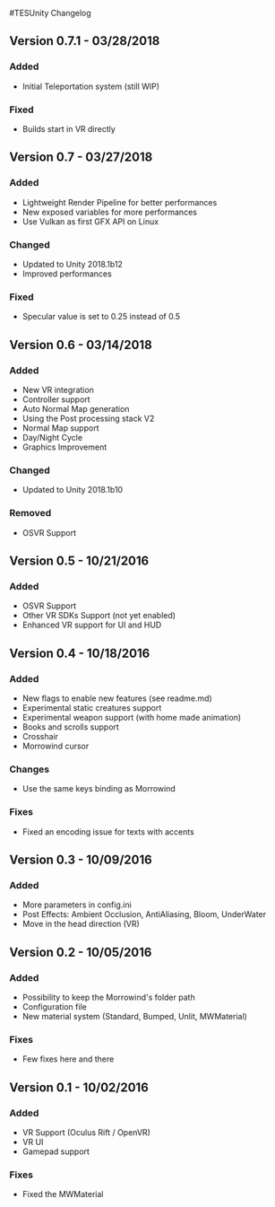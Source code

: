 #TESUnity Changelog

## Version 0.7.1 - 03/28/2018
### Added
- Initial Teleportation system (still WIP)

### Fixed
- Builds start in VR directly 

## Version 0.7 - 03/27/2018
### Added
- Lightweight Render Pipeline for better performances
- New exposed variables for more performances
- Use Vulkan as first GFX API on Linux

### Changed
- Updated to Unity 2018.1b12
- Improved performances

### Fixed
- Specular value is set to 0.25 instead of 0.5

## Version 0.6 - 03/14/2018
### Added
- New VR integration
- Controller support
- Auto Normal Map generation
- Using the Post processing stack V2
- Normal Map support
- Day/Night Cycle
- Graphics Improvement

### Changed
- Updated to Unity 2018.1b10

### Removed
- OSVR Support

## Version 0.5 - 10/21/2016
### Added
- OSVR Support
- Other VR SDKs Support (not yet enabled)
- Enhanced VR support for UI and HUD

## Version 0.4 - 10/18/2016
### Added
- New flags to enable new features (see readme.md)
- Experimental static creatures support
- Experimental weapon support (with home made animation)
- Books and scrolls support
- Crosshair
- Morrowind cursor

### Changes
- Use the same keys binding as Morrowind

### Fixes
- Fixed an encoding issue for texts with accents

## Version 0.3 - 10/09/2016
### Added
- More parameters in config.ini
- Post Effects: Ambient Occlusion, AntiAliasing, Bloom, UnderWater
- Move in the head direction (VR)

## Version 0.2 - 10/05/2016
### Added
- Possibility to keep the Morrowind's folder path
- Configuration file
- New material system (Standard, Bumped, Unlit, MWMaterial)
### Fixes
- Few fixes here and there

## Version 0.1 - 10/02/2016
### Added
- VR Support (Oculus Rift / OpenVR)
- VR UI
- Gamepad support
### Fixes
- Fixed the MWMaterial